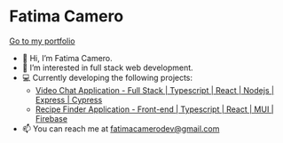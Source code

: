 # Fatima Camero
[Go to my portfolio](https://fbcamero.com/)
- 👋 Hi, I’m Fatima Camero.
- 👀 I’m interested in full stack web development.
- :computer: Currently developing the following projects:
    - [Video Chat Application - Full Stack | Typescript | React | Nodejs | Express | Cypress](https://github.com/timamero/react-nodejs-video-chat)
    - [Recipe Finder Application - Front-end | Typescript | React | MUI | Firebase](https://github.com/timamero/react-recipe-finder-app)
- 📫 You can reach me at fatimacamerodev@gmail.com

<!---
timamero/timamero is a ✨ special ✨ repository because its `README.md` (this file) appears on your GitHub profile.
You can click the Preview link to take a look at your changes.
--->
